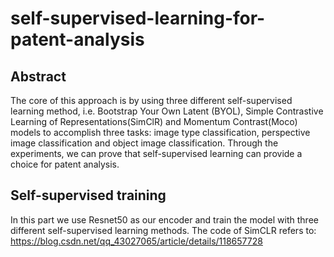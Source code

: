 # self-supervised-learning-for-patent-analysis

## Abstract
The core of this approach is by using three different self-supervised learning method, i.e. Bootstrap Your Own Latent (BYOL), Simple Contrastive Learning of Representations(SimClR) and Momentum Contrast(Moco) models to accomplish three tasks: image type classification, perspective image classification and object image classification. Through the experiments, we can prove that self-supervised learning can provide a choice for patent analysis. 

## Self-supervised training

In this part we use Resnet50 as our encoder and train the model with three different self-supervised learning methods. The code of SimCLR refers to:
https://blog.csdn.net/qq_43027065/article/details/118657728

